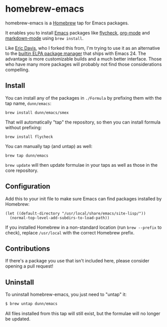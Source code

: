 homebrew-emacs
==============

homebrew-emacs is a [Homebrew](http://brew.sh) tap for Emacs packages.

It enables you to install [Emacs](https://gnu.org/s/emacs/) packages
like [flycheck][], [org-mode][] and [markdown-mode][] using `brew
install`.

Like [Eric Davis](https://github.com/edavis), who I forked this from,
I'm trying to use it as an alternative to the
[builtin ELPA package manager][elpa] that ships with Emacs 24.  The
advantage is more customizable builds and a much better interface.
Those who have many more packages will probably not find those
considerations compelling.

[flycheck]: http://www.flycheck.org
[elpa]: http://www.gnu.org/software/emacs/manual/html_node/emacs/Packages.html#Packages
[org-mode]: http://orgmode.org/
[markdown-mode]: http://jblevins.org/projects/markdown-mode/

Install
-------

You can install any of the packages in `./Formula` by prefixing them
with the tap name, `dunn/emacs`:

```
brew install dunn/emacs/smex
```

That will automatically "tap" the repository, so then you can install
formula without prefixing:

```
brew install flycheck
```

You can manually tap (and untap) as well:

```
brew tap dunn/emacs
```

`brew update` will then update formulae in your taps as well as those
in the core repository.

Configuration
-------------

Add this to your init file to make sure Emacs can find packages
installed by Homebrew:

```elisp
(let ((default-directory "/usr/local/share/emacs/site-lisp/"))
  (normal-top-level-add-subdirs-to-load-path))
```

If you installed Homebrew in a non-standard location (run `brew
--prefix` to check), replace `/usr/local` with the correct Homebrew
prefix.

Contributions
-------------

If there's a package you use that isn't included here, please consider
opening a pull request!

Uninstall
---------

To uninstall homebrew-emacs, you just need to "untap" it:

```bash
$ brew untap dunn/emacs
```

All files installed from this tap will still exist, but the formulae
will no longer be updated.
